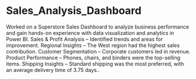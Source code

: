 # Sales_Analysis_Dashboard
Worked on a Superstore Sales Dashboard to analyze business performance and gain hands-on experience with data visualization and analytics in Power BI.
Sales & Profit Analysis – Identified trends and areas for improvement.
 Regional Insights – The West region had the highest sales contribution.
Customer Segmentation – Corporate customers led in revenue.
Product Performance – Phones, chairs, and binders were the top-selling items.
Shipping Insights – Standard shipping was the most preferred, with an average delivery time of 3.75 days.. 
